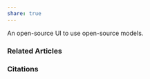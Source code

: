 ```yaml
---
share: true
---
```


An open-source UI to use open-source models.

### Related Articles

### Citations
